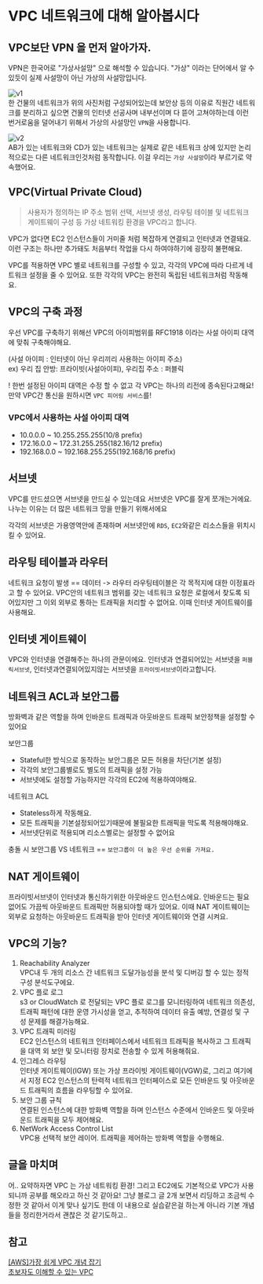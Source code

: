 # VPC 네트워크에 대해 알아봅시다

## VPC보단 VPN 을 먼저 알아가자.
 VPN은 한국어로 "가상사설망" 으로 해석할 수 있습니다. "가상" 이라는 단어에서 알 수 있듯이 실제 사설망이 아닌 가상의 사설망입니다.

![v1](https://user-images.githubusercontent.com/82383294/136776100-e12c10a7-c3b1-4b7f-a060-28205583186b.png)<br>
한 건물의 네트워크가 위의 사진처럼 구성되어있는데 보안상 등의 이유로 직원간 네트워크를 분리하고 싶으면 건물의 인터넷 선공사며 내부선이며 다 뜯어 고쳐야하는데 이런 번거로움을 덜어내기 위해서 가상의 사설망인 `VPN`을 사용합니다.

![v2](https://user-images.githubusercontent.com/82383294/136776104-637f3693-b436-4026-9c2c-8bafbf55b3ea.png)<br>
AB가 있는 네트워크와 CD가 있는 네트워크는 실제로 같은 네트워크 상에 있지만 논리적으로는 다른 네트워크인것처럼 동작합니다. 이걸 우리는 `가상 사설망`이라 부르기로 약속했어요.

## VPC(Virtual Private Cloud)
>사용자가 정의하는 IP 주소 범위 선택, 서브넷 생성, 라우팅 테이블 및 네트워크 게이트웨이 구성 등 가상 네트워킹 환경을 VPC라고 합니다.

VPC가 없다면 EC2 인스턴스들이 거미줄 처럼 복잡하게 연결되고 인터넷과 연결돼요. 이런 구조는 하나만 추가돼도 처음부터 작업을 다시 하여야하기에 굉장히 불편해요.

VPC를 적용하면 VPC 별로 네트워크를 구성할 수 있고, 각각의 VPC에 따라 다르게 네트워크 설정을 줄 수 있어요. 또한 각각의 VPC는 완전히 독립된 네트워크처럼 작동해요.

## VPC의 구축 과정
 우선 VPC를 구축하기 위해선 VPC의 아이피범위를 RFC1918 이라는 사설 아이피 대역에 맞춰 구축해야해요.

 (사설 아이피 : 인터넷이 아닌 우리끼리 사용하는 아이피 주소)<br>
 ex) 우리 집 안방: 프라이빗(사설아이피), 우리집 주소 : 퍼블릭<br>
 
 ! 한번 설정된 아이피 대역은 수정 할 수 없고 각 VPC는 하나의 리전에 종속된다고해요! 만약 VPC간 통신을 원하시면 `VPC 피어링 서비스`를!

### VPC에서 사용하는 사설 아이피 대역
- 10.0.0.0 ~ 10.255.255.255(10/8 prefix)
- 172.16.0.0 ~ 172.31.255.255(182.16/12 prefix)
- 192.168.0.0 ~ 192.168.255.255(192.168/16 prefix)

## 서브넷
VPC를 만드셨으면 서브넷을 만드실 수 있는데요 서브넷은 VPC를 잘게 쪼개는거에요. 나누는 이유는 더 많은 네트워크 망을 만들기 위해서에요<br>

각각의 서브넷은 가용영역안에 존재하며 서브넷안에 `RDS`, `EC2`와같은 리소스들을 위치시킬 수 있어요.

## 라우팅 테이블과 라우터
네트워크 요청이 발생 == 데이터 -> 라우터
라우팅테이블은 각 목적지에 대한 이정표라고 할 수 있어요. VPC안의 네트워크 범위를 갖는 네트워크 요청은 로컬에서 찾도록 되어있지만 그 이외 외부로 통하는 트래픽을 처리할 수 없어요. 이때 인터넷 게이트웨이를 사용해요.

## 인터넷 게이트웨이
VPC와 인터넷을 연결해주는 하나의 관문이에요. 
인터넷과 연결되어있는 서브넷을 `퍼블릭서브넷`, 인터넷과연결되어있지않는 서브넷을 `프라이빗서브넷`이라고합니다.
## 네트워크 ACL과 보안그룹
방화벽과 같은 역할을 하며 인바운드 트래픽과 아웃바운드 트래픽 보안정책을 설정할 수 있어요 

보안그룹
- Stateful한 방식으로 동작하는 보안그룹은 모든 허용을 차단(기본 설정)
- 각각의 보안그룹별로도 별도의 트래픽을 설정 가능
- 서브넷에도 설정할 가능하지만 각각의 EC2에 적용하여야해요.

네트워크 ACL
- Stateless하게 작동해요.
- 모든 트래픽을 기본설정되어있기때문에 불필요한 트래픽을 막도록 적용해야해요.
- 서브넷단위로 적용되며 리소스별로는 설정할 수 없어요 
  
충돌 시 보안그룹 VS 네트워크 == `보안그룹이 더 높은 우선 순위를 가져요.`

## NAT 게이트웨이
프라이빗서브넷이 인터넷과 통신하기위한 아웃바운드 인스턴스에요. 
인바운드는 필요 없어도 가끔씩 아웃바운드 트래픽만 허용되야할 때가 있어요. 이때 NAT 게이트웨이는 외부로 요청하는 아웃바운드 트래픽을 받아 인터넷 게이트웨이와 연결 시켜요.

## VPC의 기능?
1. Reachability Analyzer<br>
    VPC내 두 개의 리소스 간 네트워크 도달가능성을 분석 및 디버깅 할 수 있는 정적 구성 분석도구에요.
2. VPC 플로 로그<br>
    s3 or CloudWatch 로 전달되는 VPC 플로 로그를 모니터링하여 네트워크 의존성, 트래픽 패턴에 대한 운영 가시성을 얻고, 추적하여 데이터 유출 예방, 연결성 및 구성 문제를 해결가능해요.
3. VPC 트래픽 미러링<br>
    EC2 인스턴스의 네트워크 인터페이스에서 네트워크 트래픽을 복사하고 그 트래픽을 대역 외 보안 및 모니터링 장치로 전송할 수 있게 허용해줘요.
4. 인그레스 라우팅<br>
    인터넷 게이트웨이(IGW) 또는 가상 프라이빗 게이트웨이(VGW)로, 그리고 여기에서 지정 EC2 인스턴스의 탄력적 네트워크 인터페이스로 모든 인바운드 및 아웃바운드 트래픽의 흐름을 라우팅할 수 있어요.
5. 보안 그룹 규칙<br>
    연결된 인스턴스에 대한 방화벽 역할을 하며 인스턴스 수준에서 인바운드 및 아웃바운드 트래픽을 모두 제어해요. 
6. NetWork Access Control List<br>
    VPC용 선택적 보안 레이어. 트래픽을 제어하는 방화벽 역할을 수행해요.




## 글을 마치며
어.. 요약하자면 VPC 는 가상 네트워킹 환경! 그리고 EC2에도 기본적으로 VPC가 사용되니까 공부를 해오라고 하신 것 같아요! 그냥 블로그 글 2개 보면서 리딩하고 조금씩 수정한 것 같아서 이게 맞나 싶기도 한데 이 내용으로 실습같은걸 하는게 아니라 기본 개념들을 정리한거라서 괜찮은 것 같기도하고..

## 참고
<a href = "https://medium.com/harrythegreat/aws-%EA%B0%80%EC%9E%A5%EC%89%BD%EA%B2%8C-vpc-%EA%B0%9C%EB%85%90%EC%9E%A1%EA%B8%B0-71eef95a7098">[AWS]가장 쉽게 VPC 개념 잡기</a><br>
<a href = "https://dev.classmethod.jp/articles/for-beginner-vpc-explanation/">초보자도 이해할 수 있는 VPC</a>
